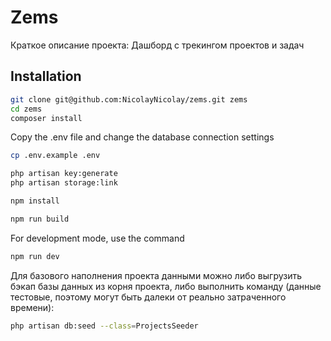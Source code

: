 # Zems

Краткое описание проекта: Дашборд с трекингом проектов и задач

## Installation

```bash
git clone git@github.com:NicolayNicolay/zems.git zems
cd zems
composer install
```

Copy the .env file and change the database connection settings

```bash
cp .env.example .env
```

```bash
php artisan key:generate
php artisan storage:link
```

```bash
npm install
```

```bash
npm run build
```

For development mode, use the command

```bash
npm run dev
```
Для базового наполнения проекта данными можно либо выгрузить бэкап базы данных из корня проекта, либо выполнить команду (данные тестовые, поэтому могут быть далеки от реально затраченного времени):
```bash
php artisan db:seed --class=ProjectsSeeder
```

